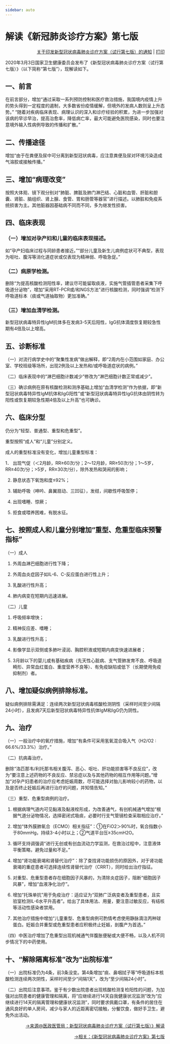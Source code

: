 ```yaml
---
sidebar: auto
---
```

# 解读《新冠肺炎诊疗方案》第七版

<p align="right">
    <a target="_blank" href="http://www.nhc.gov.cn/yzygj/s7653p/202003/46c9294a7dfe4cef80dc7f5912eb1989.shtml">关于印发新型冠状病毒肺炎诊疗方案（试行第七版）的通知</a> |
    <a href="javascript:window.print()">
        打印
    </a>
</p>


<div class="em-2">

2020年3月3日国家卫生健康委员会发布了《新型冠状病毒肺炎诊疗方案（试行第七版）》（以下简称“第七版”），现解读如下。

## 一、前言

在前言部分，增加“通过采取一系列预防控制和医疗救治措施，我国境内疫情上升的势头得到一定程度的遏制，大多数省份疫情缓解，但境外的发病人数则呈上升态势。”
“随着对疾病临床表现、病理认识的深入和诊疗经验的积累，为进一步加强对该病的早诊早治，提高治愈率，降低病亡率，最大可能避免医院感染，同时也要注意境外输入性病例导致的传播和扩散。”

## 二、传播途径

增加“由于在粪便及尿中可分离到新型冠状病毒，应注意粪便及尿对环境污染造成气溶胶或接触传播。”

## 三、增加“病理改变”

按照大体观、镜下观分别对“肺脏、脾脏及肺门淋巴结、心脏和血管、肝脏和胆囊、肾脏、脑组织、肾上腺、食管、胃和肠管等器官”进行描述。以肺脏和免疫系统损害为主。其他脏器因基础病不同而不同，多为继发性损害。

## 四、临床表现

### （一）增加对孕产妇和儿童的临床表现描述。

如“孕产妇临床过程与同龄患者接近。”“部分儿童及新生儿病例症状可不典型，表现为呕吐、腹泻等消化道症状或仅表现为精神弱、呼吸急促。”

### （二）病原学检测。

删除“为提高核酸检测阳性率，建议尽可能留取痰液，实施气管插管患者采集下呼吸道分泌物”，增加“采用RT-PCR或/和NGS方法”进行核酸检测，同时强调“检测下呼吸道标本（痰或气道抽取物）更加准确。”

### （三）增加血清学检测。

新型冠状病毒特异性IgM抗体多在发病3-5天后阳性，IgG抗体滴度恢复期较急性期有4倍及以上增高。

## 五、诊断标准

（一）对流行病学史中的“聚集性发病”做出解释，即“2周内在小范围如家庭、办公室、学校班级等场所，出现2例及以上发热和/或呼吸道症状的病例。”

（二）临床表现中的“淋巴细胞计数减少”修改为“淋巴细胞计数正常或减少”。

（三）确诊病例在原有核酸检测和测序基础上增加“血清学检测”作为依据，即“新型冠状病毒特异性IgM抗体和IgG阳性”或“新型冠状病毒特异性IgG抗体由阴性转为阳性或恢复期较急性期4倍及以上升高”也可确诊。

## 六、临床分型

仍分为“轻型、普通型、重型和危重型”。

重型按照“成人”和“儿童”分别定义。

成人的重型标准没有变化，增加儿童重型标准：

1． 出现气促（＜2月龄，RR≥60次/分；2～12月龄，RR≥50次/分；1～5岁，RR≥40次/分；>5岁，RR≥30次/分），除外发热和哭闹的影响；

2. 静息状态下氧饱和度≤92%；

3. 辅助呼吸（呻吟、鼻翼扇动、三凹征），发绀，间歇性呼吸暂停；

4. 出现嗜睡、惊厥；

5. 拒食或喂养困难，有脱水征。

## 七、按照成人和儿童分别增加“重型、危重型临床预警指标”

（一）成人

1. 外周血淋巴细胞进行性下降；

2. 外周血炎症因子如IL-6、C-反应蛋白进行性上升；

3. 乳酸进行性升高；

4. 肺内病变在短期内迅速进展。

（二）儿童

1. 呼吸频率增快；

2. 精神反应差、嗜睡；

3. 乳酸进行性升高；

4. 影像学显示双侧或多肺叶浸润、胸腔积液或短期内病变快速进展者；

5. 3月龄以下的婴儿或有基础疾病（先天性心脏病、支气管肺发育不良、呼吸道畸形、异常血红蛋白、重度营养不良等）、有免疫缺陷或低下（长期使用免疫抑制剂）者。

## 八、增加疑似病例排除标准。

疑似病例排除需满足：连续两次新型冠状病毒核酸检测阴性（采样时间至少间隔24小时），且发病7天后新型冠状病毒特异性抗体IgM和IgG仍为阴性。

## 九、治疗

（一）一般治疗中的氧疗措施，增加“有条件可采用氢氧混合吸入气（H2/O2 : 66.6%/33.3%）治疗。”

（二）抗病毒治疗。　

删除“洛匹那韦/利托那韦相关腹泻、恶心、呕吐、肝功能损害等不良反应”，改为“要注意上述药物的不良反应、禁忌症以及与其他药物的相互作用等问题。”增加“对孕产妇患者的治疗应考虑妊娠周数，尽可能选择对胎儿影响较小的药物，以及是否终止妊娠后再进行治疗的问题，并知情告知。”

（三）重型、危重型病例的治疗。

1. 根据病理气道内可见黏液及黏液栓形成，为改善通气，有创机械通气增加“根据气道分泌物情况，选择密闭式吸痰，必要时行支气管镜检查采取相应治疗。”

2. 增加“体外膜肺氧合（ECMO）相关指征”：①在FiO2＞90%时，氧合指数小于80mmHg，持续3-4小时以上；②气道平台压≥35cmH2O。

3. 循环支持调强调“进行无创或有创血流动力学监测，在救治过程中，注意液体平衡策略，避免过量和不足。”

4. 增加“肾功能衰竭和肾替代治疗”：除了查找肾功能损伤的原因外，对于肾功能衰竭的重症患者可选择连续性肾替代治疗（CRRT），同时给出治疗指征。

5. 对重型、危重型患者存在细胞因子风暴的，为清除炎症因子，阻断“细胞因子风暴”，增加“血液净化治疗”。

6. 增加“托珠单抗”用于免疫治疗：适应证为“双肺广泛病变者及重型患者，且实验室检测IL-6水平升高者”。给出了具体用法、用量，要注意过敏反应，有结核等活动性感染者禁用。

7. 其他治疗措施中增加“儿童重型、危重型病例可酌情考虑使用静脉滴注丙种球蛋白。妊娠合并重型或危重型患者应积极终止妊娠，剖腹产为首选。”

（四）中医治疗增加了危重型出现机械通气伴腹胀便秘或大便不畅，以及人机不同步情况下的中药使用。

## 十、“解除隔离标准”改为“出院标准”

（一）出院标准仍为4条，前3条没变。第4条增加“痰、鼻咽拭子等”呼吸道标本核酸检测连续两次阴性，采样时间至少“间隔1天”，改为“至少间隔24小时”。

（二）出院后注意事项。鉴于有少数出院患者出现核酸检测复检阳性的问题，为加强对出院患者的健康管理和隔离，将“应继续进行14天自我健康状况监测”改为“应继续进行14天的隔离管理和健康状况监测”，同时要求佩戴口罩，有条件的居住在通风良好的单人房间，减少与家人的近距离密切接触，分餐饮食，做好手卫生，避免外出活动。


</div>

<p align="right">
    <a target="_blank" href="http://www.nhc.gov.cn/yzygj/s7652m/202003/a31191442e29474b98bfed5579d5af95.shtml">→来源@医政医管局：新型冠状病毒肺炎诊疗方案（试行第七版）》解读</a>
</p>

<p align="right">
    <a href="/zh/traditional-chinese-medicine-TCM-treatment-7th-version">→相关：《新型冠状病毒肺炎诊疗方案》第七版</a>
</p>
